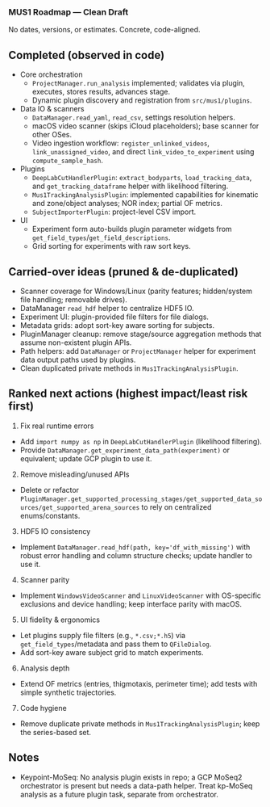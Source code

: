 ### MUS1 Roadmap — Clean Draft

No dates, versions, or estimates. Concrete, code-aligned.

## Completed (observed in code)

- Core orchestration
  - `ProjectManager.run_analysis` implemented; validates via plugin, executes, stores results, advances stage.
  - Dynamic plugin discovery and registration from `src/mus1/plugins`.
- Data IO & scanners
  - `DataManager.read_yaml`, `read_csv`, settings resolution helpers.
  - macOS video scanner (skips iCloud placeholders); base scanner for other OSes.
  - Video ingestion workflow: `register_unlinked_videos`, `link_unassigned_video`, and direct `link_video_to_experiment` using `compute_sample_hash`.
- Plugins
  - `DeepLabCutHandlerPlugin`: `extract_bodyparts`, `load_tracking_data`, and `get_tracking_dataframe` helper with likelihood filtering.
  - `Mus1TrackingAnalysisPlugin`: implemented capabilities for kinematic and zone/object analyses; NOR index; partial OF metrics.
  - `SubjectImporterPlugin`: project-level CSV import.
- UI
  - Experiment form auto-builds plugin parameter widgets from `get_field_types`/`get_field_descriptions`.
  - Grid sorting for experiments with raw sort keys.

## Carried-over ideas (pruned & de-duplicated)

- Scanner coverage for Windows/Linux (parity features; hidden/system file handling; removable drives).
- DataManager `read_hdf` helper to centralize HDF5 IO.
- Experiment UI: plugin-provided file filters for file dialogs.
- Metadata grids: adopt sort-key aware sorting for subjects.
- PluginManager cleanup: remove stage/source aggregation methods that assume non-existent plugin APIs.
- Path helpers: add `DataManager` or `ProjectManager` helper for experiment data output paths used by plugins.
- Clean duplicated private methods in `Mus1TrackingAnalysisPlugin`.

## Ranked next actions (highest impact/least risk first)

1) Fix real runtime errors
- Add `import numpy as np` in `DeepLabCutHandlerPlugin` (likelihood filtering).
- Provide `DataManager.get_experiment_data_path(experiment)` or equivalent; update GCP plugin to use it.

2) Remove misleading/unused APIs
- Delete or refactor `PluginManager.get_supported_processing_stages/get_supported_data_sources/get_supported_arena_sources` to rely on centralized enums/constants.

3) HDF5 IO consistency
- Implement `DataManager.read_hdf(path, key='df_with_missing')` with robust error handling and column structure checks; update handler to use it.

4) Scanner parity
- Implement `WindowsVideoScanner` and `LinuxVideoScanner` with OS-specific exclusions and device handling; keep interface parity with macOS.

5) UI fidelity & ergonomics
- Let plugins supply file filters (e.g., `*.csv;*.h5`) via `get_field_types`/metadata and pass them to `QFileDialog`.
- Add sort-key aware subject grid to match experiments.

6) Analysis depth
- Extend OF metrics (entries, thigmotaxis, perimeter time); add tests with simple synthetic trajectories.

7) Code hygiene
- Remove duplicate private methods in `Mus1TrackingAnalysisPlugin`; keep the series-based set.

## Notes
- Keypoint-MoSeq: No analysis plugin exists in repo; a GCP MoSeq2 orchestrator is present but needs a data-path helper. Treat kp-MoSeq analysis as a future plugin task, separate from orchestrator.